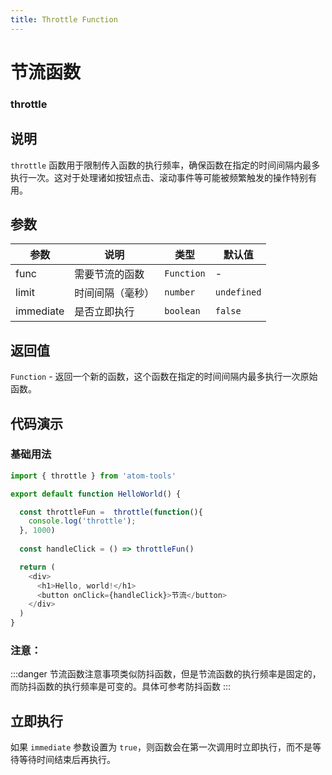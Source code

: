 ```yaml
---
title: Throttle Function
---
```


# 节流函数

### throttle

## 说明

`throttle` 函数用于限制传入函数的执行频率，确保函数在指定的时间间隔内最多执行一次。这对于处理诸如按钮点击、滚动事件等可能被频繁触发的操作特别有用。

## 参数

| 参数      | 说明             | 类型       | 默认值      |
| --------- | ---------------- | ---------- | ----------- |
| func      | 需要节流的函数   | `Function` | -           |
| limit     | 时间间隔（毫秒） | `number`   | `undefined` |
| immediate | 是否立即执行     | `boolean`  | `false`     |

## 返回值

`Function` - 返回一个新的函数，这个函数在指定的时间间隔内最多执行一次原始函数。

## 代码演示

### 基础用法

```typescript
import { throttle } from 'atom-tools'

export default function HelloWorld() {

  const throttleFun =  throttle(function(){
    console.log('throttle');
  }, 1000)
  
  const handleClick = () => throttleFun()

  return (
    <div>
      <h1>Hello, world!</h1>
      <button onClick={handleClick}>节流</button>
    </div>
  )
}
```
### 注意：
:::danger
节流函数注意事项类似防抖函数，但是节流函数的执行频率是固定的，而防抖函数的执行频率是可变的。具体可参考防抖函数
:::


## 立即执行

如果 `immediate` 参数设置为 `true`，则函数会在第一次调用时立即执行，而不是等待等待时间结束后再执行。
